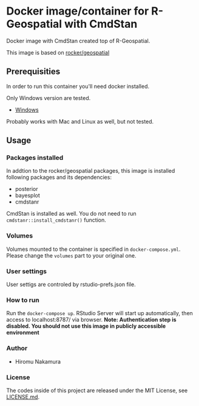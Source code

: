 # Docker image/container for R-Geospatial with CmdStan

Docker image with CmdStan created top of R-Geospatial.

This image is based on [rocker/geospatial](https://hub.docker.com/r/rocker/geospatial/tags)

## Prerequisities

In order to run this container you'll need docker installed.

Only Windows version are tested.

* [Windows](https://docs.docker.com/windows/started)

Probably works with Mac and Linux as well, but not tested.

## Usage

### Packages installed
In addtion to the rocker/geospatial packages, this image is installed following packages and its dependencies:

* posterior
* bayesplot
* cmdstanr

CmdStan is installed as well. You do not need to run `cmdstanr::install_cmdstanr()` function.

### Volumes
Volumes mounted to the container is specified in `docker-compose.yml`. Please change the `volumes` part to your original one.

### User settings
User settigs are controled by rstudio-prefs.json file.

### How to run
Run the `docker-compose up`. RStudio Server will start up automatically, then access to localhost:8787/ via browser.
**Note: Authentication step is disabled. You should not use this image in publicly accessible environment**

### Author

* Hiromu Nakamura

### License

The codes inside of this project are released under the MIT License, see [LICENSE.md](LICENSE.md).